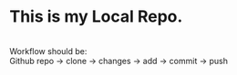 # This is my Local Repo.
<br>
Workflow should be:<br>
Github repo -> clone -> changes -> add -> commit -> push
